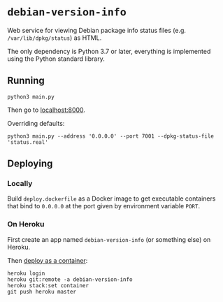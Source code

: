 # `debian-version-info`

Web service for viewing Debian package info status files (e.g. `/var/lib/dpkg/status`) as HTML.

The only dependency is Python 3.7 or later, everything is implemented using the Python standard library.

## Running

```
python3 main.py
```
Then go to <localhost:8000>.

Overriding defaults:
```
python3 main.py --address '0.0.0.0' --port 7001 --dpkg-status-file 'status.real'
```

## Deploying


### Locally 
Build `deploy.dockerfile` as a Docker image to get executable containers that bind to `0.0.0.0` at the port given by environment variable `PORT`.

### On Heroku

First create an app named `debian-version-info` (or something else) on Heroku.

Then [deploy as a container](https://devcenter.heroku.com/articles/build-docker-images-heroku-yml):
```
heroku login
heroku git:remote -a debian-version-info
heroku stack:set container
git push heroku master
```
